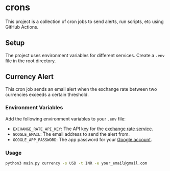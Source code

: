 # crons

This project is a collection of cron jobs to send alerts, run scripts, etc using GitHub Actions.

## Setup

The project uses environment variables for different services. Create a `.env` file in the root directory.

## Currency Alert

This cron job sends an email alert when the exchange rate between two currencies exceeds a certain threshold.

### Environment Variables

Add the following environment variables to your `.env` file:

- `EXCHANGE_RATE_API_KEY`: The API key for the [exchange rate service](https://www.exchangerate-api.com/).
- `GOOGLE_EMAIL`: The email address to send the alert from.
- `GOOGLE_APP_PASSWORD`: The app password for your [Google account](https://myaccount.google.com/apppasswords).

### Usage

```bash
python3 main.py currency -s USD -t INR -e your_email@gmail.com
```
